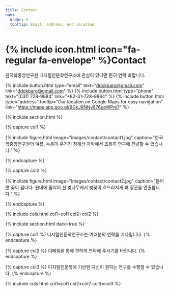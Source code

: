 ```yaml
---
title: Contact
nav:
  order: 5
  tooltip: Email, address, and location
---
```


# {% include icon.html icon="fa-regular fa-envelope" %}Contact

한국학중앙연구원 디지털인문학연구소에 관심이 있다면 편히 연락 바랍니다.

{%
  include button.html
  type="email"
  text="ddokbaro@gmail.com"
  link="ddokbaro@gmail.com"
%}
{%
  include button.html
  type="phone"
  text="(031) 728-9884"
  link="+82-31-728-9884"
%}
{%
  include button.html
  type="address"
  tooltip="Our location on Google Maps for easy navigation"
  link="https://maps.app.goo.gl/BGkJRNNy876uoWPm7"
%}

{% include section.html %}

{% capture col1 %}

{%
  include figure.html
  image="images/contact/contact1.jpg"
  caption="한국학중앙연구원의 여름. 녹음이 우거진 청계산 자락에서 조용히 연구에 전념할 수 있습니다."
%}

{% endcapture %}

{% capture col2 %}

{%
  include figure.html
  image="images/contact/contact2.jpg"
  caption="봄이면 꽃이 핍니다. 원내에 줄지어 선 벚나무에서 벚꽃이 흐드러지게 펴 장관을 연출합니다."
%}

{% endcapture %}

{% include cols.html col1=col1 col2=col2 %}

{% include section.html dark=true %}

{% capture col1 %}
디지털인문학연구소는 여러분의 연락을 기다립니다.
{% endcapture %}

{% capture col2 %}
이메일을 통해 편하게 연락해 주시기를 바랍니다.
{% endcapture %}

{% capture col3 %}
디지털인문학에 기반한 자신이 원하는 연구를 수행할 수 있습니다.
{% endcapture %}

{% include cols.html col1=col1 col2=col2 col3=col3 %}
